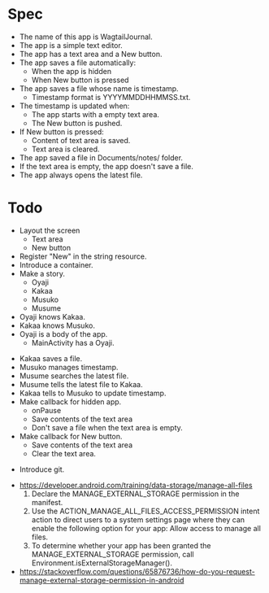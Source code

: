 # Spec

* The name of this app is WagtailJournal.
* The app is a simple text editor.
* The app has a text area and a New button.
* The app saves a file automatically:
  * When the app is hidden
  * When New button is pressed
* The app saves a file whose name is timestamp.
  * Timestamp format is YYYYMMDDHHMMSS.txt.
* The timestamp is updated when:
  * The app starts with a empty text area.
  * The New button is pushed.
* If New button is pressed:
  * Content of text area is saved.
  * Text area is cleared.
* The app saved a file in Documents/notes/ folder.
* If the text area is empty, the app doesn't save a file.
* The app always opens the latest file.

# Todo

- Layout the screen
  - Text area
  - New button
- Register "New" in the string resource.
- Introduce a container.
- Make a story.
  - Oyaji
  - Kakaa
  - Musuko
  - Musume
- Oyaji knows Kakaa.
- Kakaa knows Musuko.
- Oyaji is a body of the app.
  - MainActivity has a Oyaji.
+ Kakaa saves a file.
+ Musuko manages timestamp.
+ Musume searches the latest file.
+ Musume tells the latest file to Kakaa.
+ Kakaa tells to Musuko to update timestamp.
+ Make callback for hidden app.
  + onPause
  + Save contents of the text area
  + Don't save a file when the text area is empty.
+ Make callback for New button.
  + Save contents of the text area
  + Clear the text area.
- Introduce git.
+ https://developer.android.com/training/data-storage/manage-all-files
  1. Declare the MANAGE_EXTERNAL_STORAGE permission in the manifest.
  2. Use the ACTION_MANAGE_ALL_FILES_ACCESS_PERMISSION intent action to direct users to a system
     settings page where they can enable the following option for your app: Allow access to manage
     all files.
  3. To determine whether your app has been granted the MANAGE_EXTERNAL_STORAGE permission, call
     Environment.isExternalStorageManager().
+ https://stackoverflow.com/questions/65876736/how-do-you-request-manage-external-storage-permission-in-android